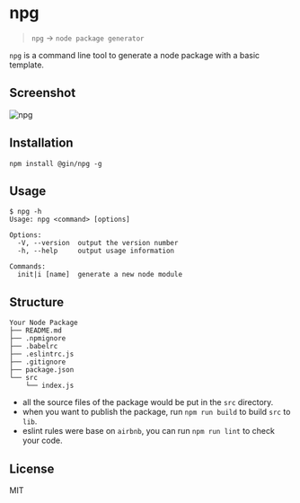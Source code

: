 # npg

> `npg` -> `node package generator`

`npg` is a command line tool to generate a node package with a basic template.

## Screenshot

![npg](http://orhcxc3kd.bkt.clouddn.com/npg.png)

## Installation

```shell
npm install @gin/npg -g
```

## Usage

```shell
$ npg -h
Usage: npg <command> [options]

Options:
  -V, --version  output the version number
  -h, --help     output usage information

Commands:
  init|i [name]  generate a new node module
```

## Structure

```
Your Node Package
├── README.md
├── .npmignore
├── .babelrc
├── .eslintrc.js
├── .gitignore
├── package.json
└── src
    └── index.js

```

* all the source files of the package would be put in the `src` directory.
* when you want to publish the package, run `npm run build` to build `src` to `lib`.
* eslint rules were base on `airbnb`, you can run `npm run lint` to check your code.

## License
MIT